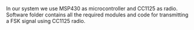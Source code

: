 In our system we use MSP430 as microcontroller and CC1125 as radio. Software folder contains all the required modules and code for transmitting a FSK signal using CC1125 radio.
